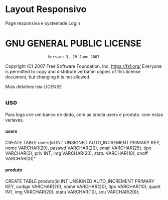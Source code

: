 # Layout Responsivo
 Page responsiva e systemade Login

# GNU GENERAL PUBLIC LICENSE
                       Version 3, 29 June 2007

 Copyright (C) 2007 Free Software Foundation, Inc. <https://fsf.org/>
 Everyone is permitted to copy and distribute verbatim copies
 of this license document, but changing it is not allowed.

Mais detalhes leia LICENSE

## uso
Para loga crie um banco de dado, com as tabela users e produto.
com estas variaves.
#### users
CREATE TABLE users(id INT UNSIGNED AUTO_INCREMENT PRIMARY KEY,
			       nome VARCHAR(20),
				   passwd VARCHAR(20),
				   email VARCHAR(25),
				   tipo VARCHAR(3),
				   priv INT,
				   img VARCHAR(20),
				   statu VARCHAR(10),
				   onoff VARCHAR(3))"

#### produto
CREATE TABLE produto(id INT UNSIGNED AUTO_INCREMENT PRIMARY KEY,
					codigo VARCHAR(20),
                    nome VARCHAR(20),
                    tipo VARCHAR(10),
                    quant INT,
                    img VARCHAR(20),
                    statu VARCHAR(10),
                    scu VARCHAR(20));
